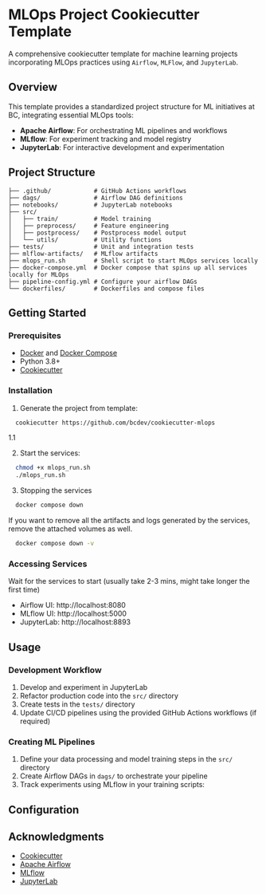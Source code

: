 # MLOps Project Cookiecutter Template

A comprehensive cookiecutter template for machine learning projects
incorporating MLOps practices using `Airflow`, `MLFlow`, and `JupyterLab`.

## Overview

This template provides a standardized project structure for ML initiatives at BC,
integrating essential MLOps tools:
- **Apache Airflow**: For orchestrating ML pipelines and workflows
- **MLflow**: For experiment tracking and model registry
- **JupyterLab**: For interactive development and experimentation

## Project Structure

```
├── .github/            # GitHub Actions workflows
├── dags/               # Airflow DAG definitions
├── notebooks/          # JupyterLab notebooks
├── src/
│   ├── train/          # Model training
│   ├── preprocess/     # Feature engineering
│   ├── postprocess/    # Postprocess model output
│   └── utils/          # Utility functions
├── tests/              # Unit and integration tests
├── mlflow-artifacts/   # MLflow artifacts
├── mlops_run.sh        # Shell script to start MLOps services locally
├── docker-compose.yml  # Docker compose that spins up all services locally for MLOps
├── pipeline-config.yml # Configure your airflow DAGs
└── dockerfiles/        # Dockerfiles and compose files
```

## Getting Started

### Prerequisites

- [Docker](https://docs.docker.com/engine/install/) and [Docker Compose](https://docs.docker.com/compose/install/)
- Python 3.8+
- [Cookiecutter](https://cookiecutter.readthedocs.io/en/stable/installation.html#install-cookiecutter)

### Installation

1. Generate the project from template:
```bash
  cookiecutter https://github.com/bcdev/cookiecutter-mlops
```

1.1

2. Start the services:
```bash
  chmod +x mlops_run.sh
  ./mlops_run.sh
```

3. Stopping the services
```bash
  docker compose down
```
If you want to remove all the artifacts and logs generated by the services,
remove the attached volumes as well.
```bash
  docker compose down -v
```

### Accessing Services

Wait for the services to start (usually take 2-3 mins, might take longer the first time)

- Airflow UI: http://localhost:8080
- MLflow UI: http://localhost:5000
- JupyterLab: http://localhost:8893

## Usage


### Development Workflow

1. Develop and experiment in JupyterLab
2. Refactor production code into the `src/` directory
3. Create tests in the `tests/` directory
4. Update CI/CD pipelines using the provided GitHub Actions workflows (if required)

### Creating ML Pipelines

1. Define your data processing and model training steps in the `src/` directory
2. Create Airflow DAGs in `dags/` to orchestrate your pipeline
3. Track experiments using MLflow in your training scripts:


## Configuration


## Acknowledgments

- [Cookiecutter](https://github.com/cookiecutter/cookiecutter)
- [Apache Airflow](https://airflow.apache.org/)
- [MLflow](https://mlflow.org/)
- [JupyterLab](https://jupyterlab.readthedocs.io/)
